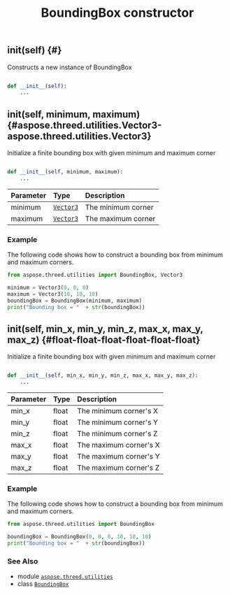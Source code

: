 ﻿---
title: BoundingBox constructor
second_title: Aspose.3D for Python via .NET API References
description: 
type: docs
weight: 10
url: /python-net/aspose.threed.utilities/boundingbox/__init__/
is_root: false
---

## __init__(self) {#}

Constructs a new instance of BoundingBox



```python

def __init__(self):
    ...
```




## __init__(self, minimum, maximum) {#aspose.threed.utilities.Vector3-aspose.threed.utilities.Vector3}

Initialize a finite bounding box with given minimum and maximum corner



```python

def __init__(self, minimum, maximum):
    ...
```


| Parameter | Type | Description |
| :- | :- | :- |
| minimum | [`Vector3`](/3d/python-net/aspose.threed.utilities/vector3) | The minimum corner |
| maximum | [`Vector3`](/3d/python-net/aspose.threed.utilities/vector3) | The maximum corner |

### Example 


The following code shows how to construct a bounding box from minimum and maximum corners.

```python
from aspose.threed.utilities import BoundingBox, Vector3

minimum = Vector3(0, 0, 0)
maximum = Vector3(10, 10, 10)
boundingBox = BoundingBox(minimum, maximum)
print("Bounding box = "  + str(boundingBox))

```


## __init__(self, min_x, min_y, min_z, max_x, max_y, max_z) {#float-float-float-float-float-float}

Initialize a finite bounding box with given minimum and maximum corner



```python

def __init__(self, min_x, min_y, min_z, max_x, max_y, max_z):
    ...
```


| Parameter | Type | Description |
| :- | :- | :- |
| min_x | float | The minimum corner's X |
| min_y | float | The minimum corner's Y |
| min_z | float | The minimum corner's Z |
| max_x | float | The maximum corner's X |
| max_y | float | The maximum corner's Y |
| max_z | float | The maximum corner's Z |

### Example 


The following code shows how to construct a bounding box from minimum and maximum corners.

```python
from aspose.threed.utilities import BoundingBox

boundingBox = BoundingBox(0, 0, 0, 10, 10, 10)
print("Bounding box = "  + str(boundingBox))

```



### See Also
* module [`aspose.threed.utilities`](../../)
* class [`BoundingBox`](/3d/python-net/aspose.threed.utilities/boundingbox)
